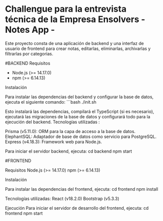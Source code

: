 # Challengue para la entrevista técnica de la Empresa Ensolvers - Notes App -

Este proyecto consta de una aplicación de backend y una interfaz de usuario de frontend para crear notas, editarlas, eliminarlas, archivarlas y filtrarlas por categorias.

#BACKEND 
 Requisitos

- Node.js (>= 14.17.0)
- npm (>= 6.14.13)

 Instalación

Para instalar las dependencias del backend y configurar la base de datos, ejecuta el siguiente comando: ```bash
./init.sh

Esto instalará las dependencias, compilará el TypeScript (si es necesario), ejecutará las migraciones de la base de datos y configurará todo para la ejecución del backend.
Tecnologías utilizadas :

  Prisma (v5.11.0): ORM para la capa de acceso a la base de datos.
  ElephantSQL: Adaptador de base de datos como servicio para PostgreSQL.
  Express (v4.18.3): Framework web para Node.js.

Para iniciar el servidor backend, ejecuta:
cd backend
npm start

#FRONTEND

Requisitos
   Node.js (>= 14.17.0)
    npm (>= 6.14.13)

Instalación

Para instalar las dependencias del frontend, ejecuta:
cd frontend
npm install

Tecnologías utilizadas:
 React (v18.2.0)
 Bootstrap (v5.3.3)

Ejecución
Para iniciar el servidor de desarrollo del frontend, ejecuta:
cd frontend
npm start


